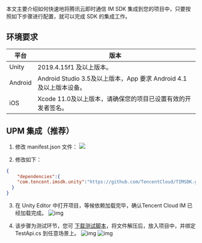 本文主要介绍如何快速地将腾讯云即时通信 IM SDK 集成到您的项目中，只要按照如下步骤进行配置，就可以完成 SDK 的集成工作。

## 环境要求

| 平台    | 版本                                                         |
| ------- | ------------------------------------------------------------ |
| Unity   | 2019.4.15f1 及以上版本。                                     |
| Android | Android Studio 3.5及以上版本，App 要求 Android 4.1及以上版本设备。 |
| iOS     | Xcode 11.0及以上版本，请确保您的项目已设置有效的开发者签名。 |

## UPM 集成（推荐）
1. 修改 manifest.json 文件：
![](https://qcloudimg.tencent-cloud.cn/raw/88597bf131303e1b444baa33c641924e.png)

2. 修改如下：
```json
{
    "dependencies":{
    "com.tencent.imsdk.unity":"https://github.com/TencentCloud/TIMSDK.git#unity" 
  }
}
```

3. 在 Unity Editor 中打开项目，等候依赖加载完毕，确认Tencent Cloud IM 已经加载完成。
![img](https://qcloudimg.tencent-cloud.cn/raw/d98dfb17bbee6c0319e370de6f2ba9dd.jpg)

4. 该步骤为测试环节，您可 [下载测试脚本](https://github.com/TencentCloud/TIMSDK/blob/master/Unity/im_unity_sdk_plus/Assets/Demo/TestApi.cs)，将文件解压后，放入项目中，并绑定 TestApi.cs 到任意场景上。
![img](https://qcloudimg.tencent-cloud.cn/raw/b4d770775523fdd76b75f1d80f07c925.jpg)
![img](https://qcloudimg.tencent-cloud.cn/raw/940da8044cd80db27d08a7b0dff45b94.png)

